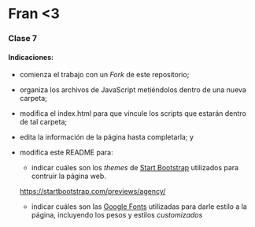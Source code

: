 # Fran <3
### Clase 7

#### Indicaciones:

- comienza el trabajo con un *Fork* de este repositorio;

- organiza los archivos de JavaScript metiéndolos dentro de una nueva carpeta;

- modifica el index.html para que vincule los scripts que estarán dentro de tal carpeta;

- edita la información de la página hasta completarla; y

- modifica este README para: 

  - indicar cuáles son los *themes* de [Start Bootstrap](https://startbootstrap.com/themes/landing-pages/) utilizados para contruir la página web. 

  https://startbootstrap.com/previews/agency/

  - indicar cuáles son las [Google Fonts](https://fonts.google.com/) utilizadas para darle estilo a la página, incluyendo los pesos y estilos *customizados*

  <link href="https://fonts.googleapis.com/css?family=Kumar+One" rel="stylesheet">
  <link href="https://fonts.googleapis.com/css?family=Cutive+Mono" rel="stylesheet">
